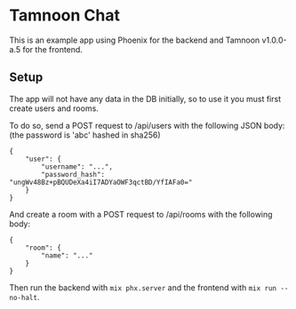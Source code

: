 # Tamnoon Chat

This is an example app using Phoenix for the backend and Tamnoon v1.0.0-a.5 for the frontend.

## Setup

The app will not have any data in the DB initially, so to use it you must first create users and rooms.

To do so, send a POST request to /api/users with the following JSON body: (the password is 'abc' hashed in sha256)

```
{
	"user": {
		"username": "...",
		"password_hash": "ungWv48Bz+pBQUDeXa4iI7ADYaOWF3qctBD/YfIAFa0="
	}
}
```

And create a room with a POST request to /api/rooms with the following body:

```
{
	"room": {
		"name": "..."
	}
}
```

Then run the backend with `mix phx.server` and the frontend with `mix run --no-halt`.
